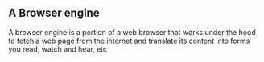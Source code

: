 ## A Browser engine

A browser engine is a portion of a web browser that works under the hood to fetch a web page from the internet and translate its content into forms you read, watch and hear, etc
